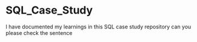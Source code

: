 # SQL_Case_Study
I have documented my learnings in this SQL case study repository can you please check the sentence
